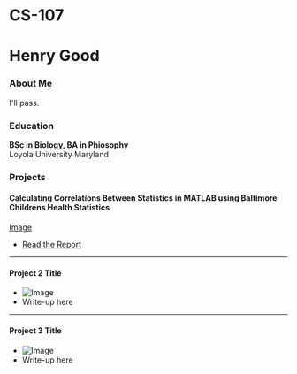 # CS-107

# Henry Good

### About Me
I'll pass.

### Education
**BSc in Biology, BA in Phiosophy**  
Loyola University Maryland

### Projects

#### Calculating Correlations Between Statistics in MATLAB using Baltimore Childrens Health Statistics
[Image](https://www.mathworks.com/products/matlab-home/_jcr_content/mainParsys/band_1508284908_copy/mainParsys/columns_copy_2070482_1536975955/1/panel_copy/headerImage.adapt.full.medium.jpg/1744782963836.jpg)
- [Read the Report](link-to-report)

***
#### Project 2 Title
- ![Image](link-to-image)
- Write-up here

***
#### Project 3 Title
- ![Image](link-to-image)
- Write-up here
